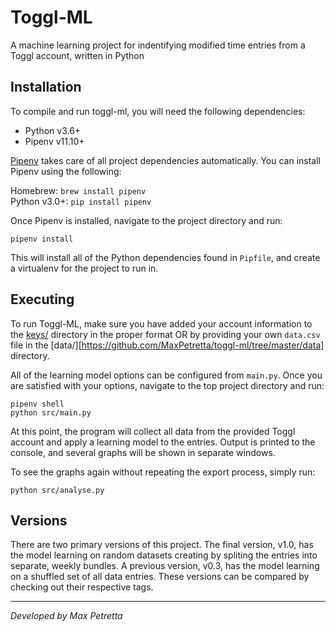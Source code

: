 # Toggl-ML
A machine learning project for indentifying modified time entries from a Toggl account, written in Python

## Installation
To compile and run toggl-ml, you will need the following dependencies:
* Python v3.6+
* Pipenv v11.10+

[Pipenv](https://github.com/pypa/pipenv) takes care of all project dependencies automatically.  You can install Pipenv using the following:  

Homebrew: `brew install pipenv`  
Python v3.0+: `pip install pipenv`  

Once Pipenv is installed, navigate to the project directory and run:  

`pipenv install`  

This will install all of the Python dependencies found in `Pipfile`, and create a virtualenv for the project to run in.

## Executing
To run Toggl-ML, make sure you have added your account information to the [keys/](https://github.com/MaxPetretta/toggl-ml/tree/master/keys) directory in the proper format OR by providing your own `data.csv` file in the [data/][https://github.com/MaxPetretta/toggl-ml/tree/master/data] directory.  

All of the learning model options can be configured from `main.py`.  Once you are satisfied with your options, navigate to the top project directory and run:
```
pipenv shell
python src/main.py
```
At this point, the program will collect all data from the provided Toggl account and apply a learning model to the entries.  Output is printed to the console, and several graphs will be shown in separate windows.

To see the graphs again without repeating the export process, simply run:  

`python src/analyse.py`

## Versions
There are two primary versions of this project.  The final version, v1.0, has the model learning on random datasets creating by spliting the entries into separate, weekly bundles.  A previous version, v0.3, has the model learning on a shuffled set of all data entries.  These versions can be compared by checking out their respective tags.

---

_Developed by Max Petretta_
